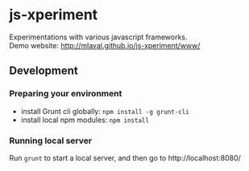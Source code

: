 js-xperiment
============
Experimentations with various javascript frameworks.  
Demo website: http://mlaval.github.io/js-xperiment/www/

## Development

### Preparing your environment

- install Grunt cli globally: `npm install -g grunt-cli`
- install local npm modules: `npm install`

### Running local server
Run `grunt` to start a local server, and then go to http://localhost:8080/
